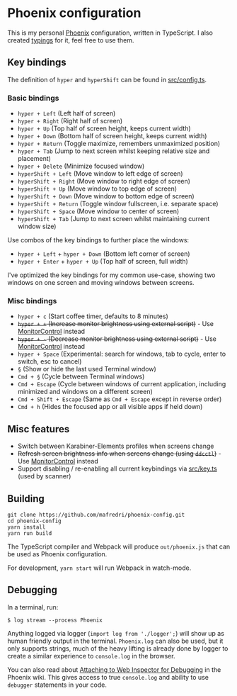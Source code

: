 # Phoenix configuration

This is my personal [Phoenix](https://github.com/kasper/phoenix) configuration, written in TypeScript. I also created [typings](https://github.com/mafredri/phoenix-typings) for it, feel free to use them.

## Key bindings

The definition of `hyper` and `hyperShift` can be found in [src/config.ts](src/config.ts).

### Basic bindings

-   `hyper + Left` (Left half of screen)
-   `hyper + Right` (Right half of screen)
-   `hyper + Up` (Top half of screen height, keeps current width)
-   `hyper + Down` (Bottom half of screen height, keeps current width)
-   `hyper + Return` (Toggle maximize, remembers unmaximized position)
-   `hyper + Tab` (Jump to next screen whilst keeping relative size and placement)
-   `hyper + Delete` (Minimize focused window)
-   `hyperShift + Left` (Move window to left edge of screen)
-   `hyperShift + Right` (Move window to right edge of screen)
-   `hyperShift + Up` (Move window to top edge of screen)
-   `hyperShift + Down` (Move window to bottom edge of screen)
-   `hyperShift + Return` (Toggle window fullscreen, i.e. separate space)
-   `hyperShift + Space` (Move window to center of screen)
-   `hyperShift + Tab` (Jump to next screen whilst maintaining current window size)

Use combos of the key bindings to further place the windows:

-   `hyper + Left` + `hyper + Down` (Bottom left corner of screen)
-   `hyper + Enter` + `hyper + Up` (Top half of screen, full width)

I've optimized the key bindings for my common use-case, showing two windows on one screen and moving windows between screens.

### Misc bindings

-   `hyper + c` (Start coffee timer, defaults to 8 minutes)
-   ~~`hyper + +` (Increase monitor brightness using external script)~~ - Use [MonitorControl](https://github.com/MonitorControl/MonitorControl) instead
-   ~~`hyper + -` (Decrease monitor brightness using external script)~~ - Use [MonitorControl](https://github.com/MonitorControl/MonitorControl) instead
-   `hyper + Space` (Experimental: search for windows, tab to cycle, enter to switch, esc to cancel)
-   `§` (Show or hide the last used Terminal window)
-   `Cmd + §` (Cycle between Terminal windows)
-   `Cmd + Escape` (Cycle between windows of current application, including minimized and windows on a different screen)
-   `Cmd + Shift + Escape` (Same as `Cmd + Escape` except in reverse order)
-   `Cmd + h` (Hides the focused app or all visible apps if held down)

## Misc features

-   Switch between Karabiner-Elements profiles when screens change
-   ~~Refresh screen brightness info when screens change (using `ddcctl`)~~ - Use [MonitorControl](https://github.com/MonitorControl/MonitorControl) instead
-   Support disabling / re-enabling all current keybindings via [src/key.ts](src/key.ts) (used by scanner)

## Building

```
git clone https://github.com/mafredri/phoenix-config.git
cd phoenix-config
yarn install
yarn run build
```

The TypeScript compiler and Webpack will produce `out/phoenix.js` that can be used as Phoenix configuration.

For development, `yarn start` will run Webpack in watch-mode.

## Debugging

In a terminal, run:

```console
$ log stream --process Phoenix
```

Anything logged via logger (`import log from './logger';`) will show up as human friendly output in the terminal. `Phoenix.log` can also be used, but it only supports strings, much of the heavy lifting is already done by logger to create a similar experience to `console.log` in the browser.

You can also read about [Attaching to Web Inspector for Debugging](https://github.com/kasper/phoenix/wiki/Attaching-to-Web-Inspector-for-Debugging) in the Phoenix wiki. This gives access to true `console.log` and ability to use `debugger` statements in your code.
